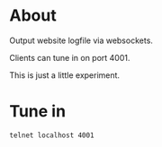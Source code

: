 # About

Output website logfile via websockets.

Clients can tune in on port 4001.

This is just a little experiment.


# Tune in

    telnet localhost 4001